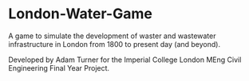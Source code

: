 # London-Water-Game

A game to simulate the development of waster and wastewater infrastructure in London from 1800 to present day (and beyond).

Developed by Adam Turner for the Imperial College London MEng Civil Engineering Final Year Project.
